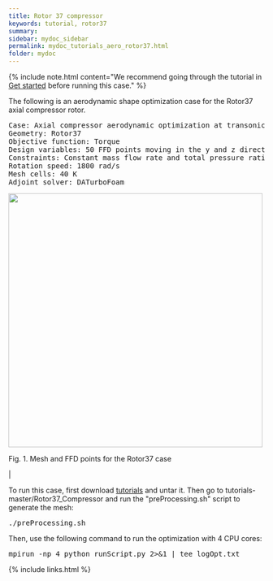 ```yaml
---
title: Rotor 37 compressor
keywords: tutorial, rotor37
summary: 
sidebar: mydoc_sidebar
permalink: mydoc_tutorials_aero_rotor37.html
folder: mydoc
---
```


{% include note.html content="We recommend going through the tutorial in [Get started](mydoc_get_started_download_docker.html) before running this case." %}

The following is an aerodynamic shape optimization case for the Rotor37 axial compressor rotor.

<pre>
Case: Axial compressor aerodynamic optimization at transonic conditions
Geometry: Rotor37
Objective function: Torque
Design variables: 50 FFD points moving in the y and z directions
Constraints: Constant mass flow rate and total pressure ratio
Rotation speed: 1800 rad/s
Mesh cells: 40 K
Adjoint solver: DATurboFoam
</pre>

<img src="{{ site.url }}{{ site.baseurl }}/images/tutorials/Rotor37_FFD.png" width="500" />

Fig. 1. Mesh and FFD points for the Rotor37 case

|

To run this case, first download [tutorials](https://github.com/DAFoam/tutorials/archive/master.tar.gz) and untar it. Then go to tutorials-master/Rotor37_Compressor and run the "preProcessing.sh" script to generate the mesh:

<pre>
./preProcessing.sh
</pre>

Then, use the following command to run the optimization with 4 CPU cores:

<pre>
mpirun -np 4 python runScript.py 2>&1 | tee logOpt.txt
</pre>

{% include links.html %}
